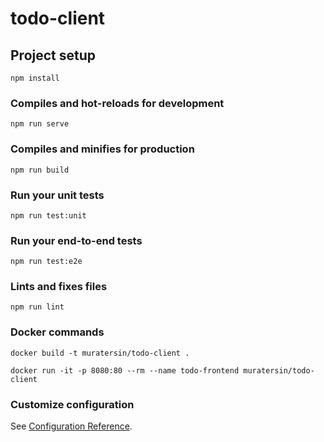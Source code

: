 # todo-client

## Project setup

```
npm install
```

### Compiles and hot-reloads for development

```
npm run serve
```

### Compiles and minifies for production

```
npm run build
```

### Run your unit tests

```
npm run test:unit
```

### Run your end-to-end tests

```
npm run test:e2e
```

### Lints and fixes files

```
npm run lint
```

### Docker commands

```
docker build -t muratersin/todo-client .

docker run -it -p 8080:80 --rm --name todo-frontend muratersin/todo-client
```

### Customize configuration

See [Configuration Reference](https://cli.vuejs.org/config/).
